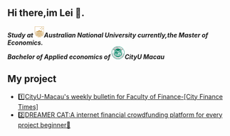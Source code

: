 ## Hi there,im Lei 👋.<br>
***Study at ![Australian National University](https://raw.githubusercontent.com/Cromwell-Lei/Cromwell-Lei/refs/heads/main/logo-ANU2.png)Australian National University currently,the Master of Economics.<br>***
***Bachelor of Applied economics of ![cityu](https://raw.githubusercontent.com/Cromwell-Lei/Cromwell-Lei/refs/heads/main/cityu%20logo2.png)CityU Macau***
## My project
- [1️⃣CityU-Macau's weekly bulletin for Faculty of Finance-[City Finance Times]](https://github.com/Cromwell-Lei/-CITYU-Macau-FOF-College-Weekly-Bulletin-)
- [2️⃣DREAMER CAT:A internet financial crowdfunding platform for every project beginner🚀](https://github.com/Cromwell-Lei/DREAMER-CAT-A-internet-crowdfunding-platform-for-every-project-beginner-)

<!--
**Cromwell-Lei/Cromwell-Lei** is a ✨ _special_ ✨ repository because its `README.md` (this file) appears on your GitHub profile.

Here are some ideas to get you started:

- 🔭 I’m currently working on ...
- 🌱 I’m currently learning ...
- 👯 I’m looking to collaborate on ...
- 🤔 I’m looking for help with ...
- 💬 Ask me about ...
- 📫 How to reach me: ...
- 😄 Pronouns: ...
- ⚡ Fun fact: ...
-->
